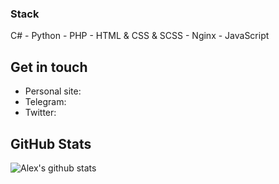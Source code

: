 ### Stack
C# - Python - PHP - 
HTML & CSS & SCSS - 
Nginx - 
JavaScript

## Get in touch
- Personal site: 
- Telegram: 
- Twitter: 

## GitHub Stats
![Alex's github stats](https://github-readme-stats.vercel.app/api?username=zchk0&show_icons=true&theme=default)

<!--
**zchk0/zchk0** is a ✨ _special_ ✨ repository because its `README.md` (this file) appears on your GitHub profile.

Here are some ideas to get you started:

- 🔭 I’m currently working on ...
- 🌱 I’m currently learning ...
- 👯 I’m looking to collaborate on ...
- 🤔 I’m looking for help with ...
- 💬 Ask me about ...
- 📫 How to reach me: ...
- 😄 Pronouns: ...
- ⚡ Fun fact: ...
-->

<!--
- Webpack
- JavaScript & TypeScript 
- HTML5
-->
